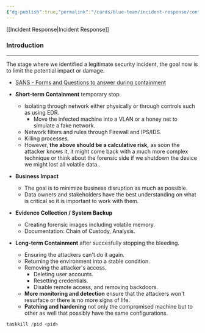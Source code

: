 ```yaml
---
{"dg-publish":true,"permalink":"/cards/blue-team/incident-response/containment/"}
---
```


[[Incident Response\|Incident Response]]
### Introduction
---
The stage where we identified a legitimate security incident, the goal now is to limit the potential impact or damage.

- [SANS - Forms and Questions to answer during containment](https://www.sans.org/media/score/incident-forms/IH-Containment.pdf)

- **Short-term Containment** temporary stop.
	- Isolating through network either physically or through controls such as using EDR.
		- Move the infected machine into a VLAN or a honey net to simulate a fake network.
	- Network filters and rules through Firewall and IPS/IDS.
	- Killing processes.
	- However, **the above should be a calculative risk,** as soon the attacker knows it, it might come back with a much more complex technique or think about the forensic side if we shutdown the device we might lost all volatile data..
- **Business Impact** 
	- The goal is to minimize business disruption as much as possible. 
	- Data owners and stakeholders have the best understanding on what is critical so it is important to work with them.
- **Evidence Collection / System Backup**
	- Creating forensic images including volatile memory.
	- Documentation: Chain of Custody, Analysis.
- **Long-term Containment** after succesfully stopping the bleeding.
	- Ensuring the attackers can't do it again.
	- Returning the environment into a stable condition.
	- Removing the attacker's access.
		- Deleting user accounts.
		- Resetting credentials.
		- Disable remote access, and removing backdoors.
	- **More monitoring and detection** ensure that the attackers won't resurface or there is no more signs of life.
	- **Patching and hardening** not only the compromised machine but to other as well that possibly have the same configurations.

```C
taskkill /pid <pid>
```

